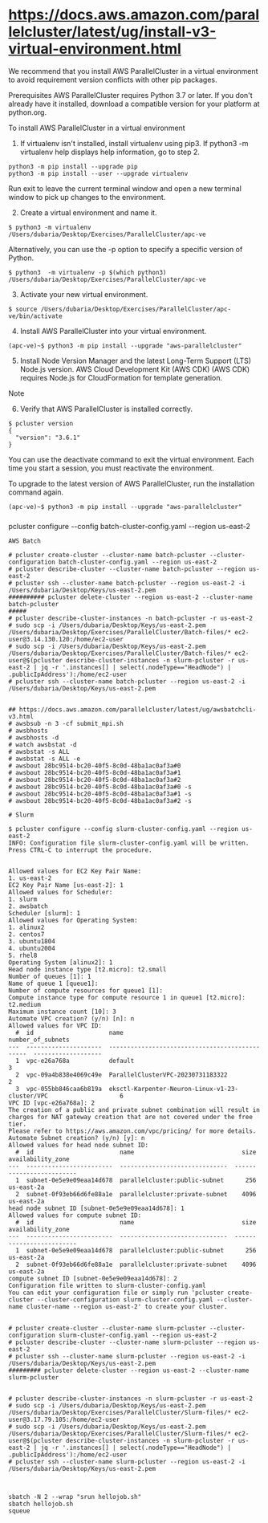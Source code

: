 # https://docs.aws.amazon.com/parallelcluster/latest/ug/install-v3-virtual-environment.html

We recommend that you install AWS ParallelCluster in a virtual environment to avoid requirement version conflicts with other pip packages.

Prerequisites
AWS ParallelCluster requires Python 3.7 or later. If you don't already have it installed, download a compatible version for your platform at python.org.

To install AWS ParallelCluster in a virtual environment

1) If virtualenv isn't installed, install virtualenv using pip3. If python3 -m virtualenv help displays help information, go to step 2.

```
python3 -m pip install --upgrade pip
python3 -m pip install --user --upgrade virtualenv
```
Run exit to leave the current terminal window and open a new terminal window to pick up changes to the environment.


2) Create a virtual environment and name it.
```
$ python3 -m virtualenv /Users/dubaria/Desktop/Exercises/ParallelCluster/apc-ve
```

Alternatively, you can use the -p option to specify a specific version of Python.
```
$ python3  -m virtualenv -p $(which python3) /Users/dubaria/Desktop/Exercises/ParallelCluster/apc-ve
```

3) Activate your new virtual environment.
```
$ source /Users/dubaria/Desktop/Exercises/ParallelCluster/apc-ve/bin/activate
```

4) Install AWS ParallelCluster into your virtual environment.
```
(apc-ve)~$ python3 -m pip install --upgrade "aws-parallelcluster"
```

5) Install Node Version Manager and the latest Long-Term Support (LTS) Node.js version. AWS Cloud Development Kit (AWS CDK) (AWS CDK) requires Node.js for CloudFormation for template generation.

Note
<!-- If your Node.js installation isn't working on your platform, you can install an LTS version prior to the latest LTS version. For more information, see the Node.js release schedule and the AWS CDK prerequisites.

Example Node.js installation command:
```
$  nvm install --lts=Gallium
```
```
$ curl -o- https://raw.githubusercontent.com/nvm-sh/nvm/v0.38.0/install.sh | bash
$ chmod ug+x ~/.nvm/nvm.sh
$ source ~/.nvm/nvm.sh
$ nvm install --lts
$ node --version
``` -->

6) Verify that AWS ParallelCluster is installed correctly.
```
$ pcluster version
{
  "version": "3.6.1"
}
```
You can use the deactivate command to exit the virtual environment. Each time you start a session, you must reactivate the environment.

To upgrade to the latest version of AWS ParallelCluster, run the installation command again.
```
(apc-ve)~$ python3 -m pip install --upgrade "aws-parallelcluster"
```

###

pcluster configure --config batch-cluster-config.yaml --region us-east-2

<!-- Allowed values for EC2 Key Pair Name:
1. us-east-2
EC2 Key Pair Name [us-east-2]: 1
Allowed values for Scheduler:
1. slurm
2. awsbatch
Scheduler [slurm]: 2
Head node instance type [t2.micro]: t2.small
Name of queue 1 [queue1]: 
Maximum vCPU [10]: 8
Automate VPC creation? (y/n) [n]: y
Beginning VPC creation. Please do not leave the terminal until the creation is finalized
Creating CloudFormation stack...
Do not leave the terminal until the process has finished.
Stack Name: parallelclusternetworking-pubpriv-20230731183322 (id: arn:aws:cloudformation:us-east-2:xxx:stack/parallelclusternetworking-pubpriv-20230731183322/c68fa5f0-2fd0-11ee-a819-0a23ce2c4719)
Status: parallelclusternetworking-pubpriv-20230731183322 - CREATE_COMPLETE      
The stack has been created.
Configuration file written to batch-cluster-config.yaml
You can edit your configuration file or simply run 'pcluster create-cluster --cluster-configuration batch-cluster-config.yaml --cluster-name cluster-name --region us-east-2' to create your cluster. -->

```
AWS Batch

# pcluster create-cluster --cluster-name batch-pcluster --cluster-configuration batch-cluster-config.yaml --region us-east-2
# pcluster describe-cluster --cluster-name batch-pcluster --region us-east-2
# pcluster ssh --cluster-name batch-pcluster --region us-east-2 -i /Users/dubaria/Desktop/Keys/us-east-2.pem
########## pcluster delete-cluster --region us-east-2 --cluster-name batch-pcluster
#####
# pcluster describe-cluster-instances -n batch-pcluster -r us-east-2
# sudo scp -i /Users/dubaria/Desktop/Keys/us-east-2.pem /Users/dubaria/Desktop/Exercises/ParallelCluster/Batch-files/* ec2-user@3.14.130.120:/home/ec2-user
# sudo scp -i /Users/dubaria/Desktop/Keys/us-east-2.pem /Users/dubaria/Desktop/Exercises/ParallelCluster/Batch-files/* ec2-user@$(pcluster describe-cluster-instances -n slurm-pcluster -r us-east-2 | jq -r '.instances[] | select(.nodeType=="HeadNode") | .publicIpAddress'):/home/ec2-user
# pcluster ssh --cluster-name batch-pcluster --region us-east-2 -i /Users/dubaria/Desktop/Keys/us-east-2.pem


## https://docs.aws.amazon.com/parallelcluster/latest/ug/awsbatchcli-v3.html
# awsbsub -n 3 -cf submit_mpi.sh
# awsbhosts
# awsbhosts -d
# watch awsbstat -d
# awsbstat -s ALL
# awsbstat -s ALL -e
# awsbout 28bc9514-bc20-40f5-8c0d-48ba1ac0af3a#0
# awsbout 28bc9514-bc20-40f5-8c0d-48ba1ac0af3a#1
# awsbout 28bc9514-bc20-40f5-8c0d-48ba1ac0af3a#2
# awsbout 28bc9514-bc20-40f5-8c0d-48ba1ac0af3a#0 -s 
# awsbout 28bc9514-bc20-40f5-8c0d-48ba1ac0af3a#1 -s
# awsbout 28bc9514-bc20-40f5-8c0d-48ba1ac0af3a#2 -s
```


```
# Slurm

$ pcluster configure --config slurm-cluster-config.yaml --region us-east-2
INFO: Configuration file slurm-cluster-config.yaml will be written.
Press CTRL-C to interrupt the procedure.


Allowed values for EC2 Key Pair Name:
1. us-east-2
EC2 Key Pair Name [us-east-2]: 1
Allowed values for Scheduler:
1. slurm
2. awsbatch
Scheduler [slurm]: 1
Allowed values for Operating System:
1. alinux2
2. centos7
3. ubuntu1804
4. ubuntu2004
5. rhel8
Operating System [alinux2]: 1
Head node instance type [t2.micro]: t2.small
Number of queues [1]: 1
Name of queue 1 [queue1]: 
Number of compute resources for queue1 [1]: 
Compute instance type for compute resource 1 in queue1 [t2.micro]: t2.medium
Maximum instance count [10]: 3
Automate VPC creation? (y/n) [n]: n
Allowed values for VPC ID:
  #  id                     name                                               number_of_subnets
---  ---------------------  -----------------------------------------------  -------------------
  1  vpc-e26a768a           default                                                            3
  2  vpc-09a4b838e4069c49e  ParallelClusterVPC-20230731183322                                  2
  3  vpc-055bb846caa6b819a  eksctl-Karpenter-Neuron-Linux-v1-23-cluster/VPC                    6
VPC ID [vpc-e26a768a]: 2
The creation of a public and private subnet combination will result in
charges for NAT gateway creation that are not covered under the free tier.
Please refer to https://aws.amazon.com/vpc/pricing/ for more details.
Automate Subnet creation? (y/n) [y]: n
Allowed values for head node subnet ID:
  #  id                        name                              size  availability_zone
---  ------------------------  ------------------------------  ------  -------------------
  1  subnet-0e5e9e09eaa14d678  parallelcluster:public-subnet      256  us-east-2a
  2  subnet-0f93eb66d6fe88a1e  parallelcluster:private-subnet    4096  us-east-2a
head node subnet ID [subnet-0e5e9e09eaa14d678]: 1
Allowed values for compute subnet ID:
  #  id                        name                              size  availability_zone
---  ------------------------  ------------------------------  ------  -------------------
  1  subnet-0e5e9e09eaa14d678  parallelcluster:public-subnet      256  us-east-2a
  2  subnet-0f93eb66d6fe88a1e  parallelcluster:private-subnet    4096  us-east-2a
compute subnet ID [subnet-0e5e9e09eaa14d678]: 2
Configuration file written to slurm-cluster-config.yaml
You can edit your configuration file or simply run 'pcluster create-cluster --cluster-configuration slurm-cluster-config.yaml --cluster-name cluster-name --region us-east-2' to create your cluster.

```
##
```
# pcluster create-cluster --cluster-name slurm-pcluster --cluster-configuration slurm-cluster-config.yaml --region us-east-2
# pcluster describe-cluster --cluster-name slurm-pcluster --region us-east-2
# pcluster ssh --cluster-name slurm-pcluster --region us-east-2 -i /Users/dubaria/Desktop/Keys/us-east-2.pem
######### pcluster delete-cluster --region us-east-2 --cluster-name slurm-pcluster


# pcluster describe-cluster-instances -n slurm-pcluster -r us-east-2
# sudo scp -i /Users/dubaria/Desktop/Keys/us-east-2.pem /Users/dubaria/Desktop/Exercises/ParallelCluster/Slurm-files/* ec2-user@3.17.79.105:/home/ec2-user
# sudo scp -i /Users/dubaria/Desktop/Keys/us-east-2.pem /Users/dubaria/Desktop/Exercises/ParallelCluster/Slurm-files/* ec2-user@$(pcluster describe-cluster-instances -n slurm-pcluster -r us-east-2 | jq -r '.instances[] | select(.nodeType=="HeadNode") | .publicIpAddress'):/home/ec2-user
# pcluster ssh --cluster-name slurm-pcluster --region us-east-2 -i /Users/dubaria/Desktop/Keys/us-east-2.pem



sbatch -N 2 --wrap "srun hellojob.sh"
sbatch hellojob.sh
squeue


```